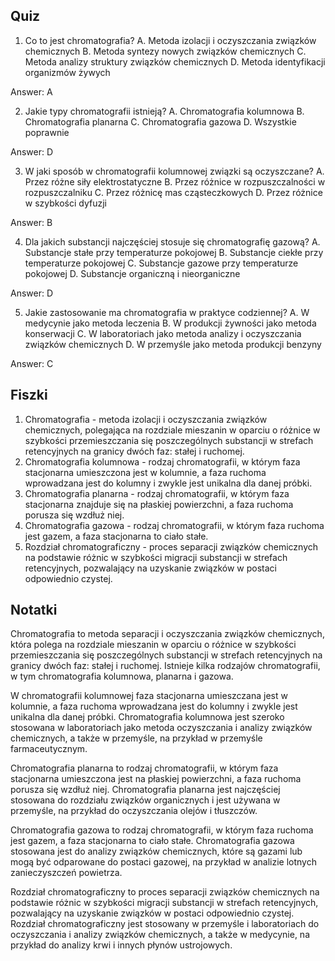  ## Quiz

1. Co to jest chromatografia?
A. Metoda izolacji i oczyszczania związków chemicznych
B. Metoda syntezy nowych związków chemicznych
C. Metoda analizy struktury związków chemicznych
D. Metoda identyfikacji organizmów żywych

Answer: A

2. Jakie typy chromatografii istnieją?
A. Chromatografia kolumnowa
B. Chromatografia planarna
C. Chromatografia gazowa
D. Wszystkie poprawnie

Answer: D

3. W jaki sposób w chromatografii kolumnowej związki są oczyszczane?
A. Przez różne siły elektrostatyczne
B. Przez różnice w rozpuszczalności w rozpuszczalniku
C. Przez różnicę mas cząsteczkowych
D. Przez różnice w szybkości dyfuzji

Answer: B

4. Dla jakich substancji najczęściej stosuje się chromatografię gazową?
A. Substancje stałe przy temperaturze pokojowej
B. Substancje ciekłe przy temperaturze pokojowej
C. Substancje gazowe przy temperaturze pokojowej
D. Substancje organiczną i nieorganiczne

Answer: D

5. Jakie zastosowanie ma chromatografia w praktyce codziennej?
A. W medycynie jako metoda leczenia
B. W produkcji żywności jako metoda konserwacji
C. W laboratoriach jako metoda analizy i oczyszczania związków chemicznych
D. W przemyśle jako metoda produkcji benzyny

Answer: C

## Fiszki

1. Chromatografia - metoda izolacji i oczyszczania związków chemicznych, polegająca na rozdziale mieszanin w oparciu o różnice w szybkości przemieszczania się poszczególnych substancji w strefach retencyjnych na granicy dwóch faz: stałej i ruchomej.
2. Chromatografia kolumnowa - rodzaj chromatografii, w którym faza stacjonarna umieszczona jest w kolumnie, a faza ruchoma wprowadzana jest do kolumny i zwykle jest unikalna dla danej próbki.
3. Chromatografia planarna - rodzaj chromatografii, w którym faza stacjonarna znajduje się na płaskiej powierzchni, a faza ruchoma porusza się wzdłuż niej.
4. Chromatografia gazowa - rodzaj chromatografii, w którym faza ruchoma jest gazem, a faza stacjonarna to ciało stałe.
5. Rozdział chromatograficzny - proces separacji związków chemicznych na podstawie różnic w szybkości migracji substancji w strefach retencyjnych, pozwalający na uzyskanie związków w postaci odpowiednio czystej.

## Notatki

Chromatografia to metoda separacji i oczyszczania związków chemicznych, która polega na rozdziale mieszanin w oparciu o różnice w szybkości przemieszczania się poszczególnych substancji w strefach retencyjnych na granicy dwóch faz: stałej i ruchomej. Istnieje kilka rodzajów chromatografii, w tym chromatografia kolumnowa, planarna i gazowa.

W chromatografii kolumnowej faza stacjonarna umieszczana jest w kolumnie, a faza ruchoma wprowadzana jest do kolumny i zwykle jest unikalna dla danej próbki. Chromatografia kolumnowa jest szeroko stosowana w laboratoriach jako metoda oczyszczania i analizy związków chemicznych, a także w przemyśle, na przykład w przemyśle farmaceutycznym.

Chromatografia planarna to rodzaj chromatografii, w którym faza stacjonarna umieszczona jest na płaskiej powierzchni, a faza ruchoma porusza się wzdłuż niej. Chromatografia planarna jest najczęściej stosowana do rozdziału związków organicznych i jest używana w przemyśle, na przykład do oczyszczania olejów i tłuszczów.

Chromatografia gazowa to rodzaj chromatografii, w którym faza ruchoma jest gazem, a faza stacjonarna to ciało stałe. Chromatografia gazowa stosowana jest do analizy związków chemicznych, które są gazami lub mogą być odparowane do postaci gazowej, na przykład w analizie lotnych zanieczyszczeń powietrza.

Rozdział chromatograficzny to proces separacji związków chemicznych na podstawie różnic w szybkości migracji substancji w strefach retencyjnych, pozwalający na uzyskanie związków w postaci odpowiednio czystej. Rozdział chromatograficzny jest stosowany w przemyśle i laboratoriach do oczyszczania i analizy związków chemicznych, a także w medycynie, na przykład do analizy krwi i innych płynów ustrojowych.